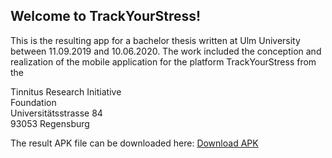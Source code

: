 <h2>Welcome to TrackYourStress!</h2>
<p>This is the resulting app for a bachelor thesis written at Ulm University 
between 11.09.2019 and 10.06.2020. The work included the conception and realization 
of the mobile application for the platform TrackYourStress from the </p>

Tinnitus Research Initiative <br>
Foundation <br>
Universitätsstrasse 84<br>
93053 Regensburg<br> </p>

<p>The result APK file can be downloaded here: <a href="https://gitlab.com/JuliaAbramenko/bachelor-thesis---trackyourstress/-/raw/master/app/build/outputs/apk/release/TrackYourStress_App.apk?inline=false">Download APK</a> </p>